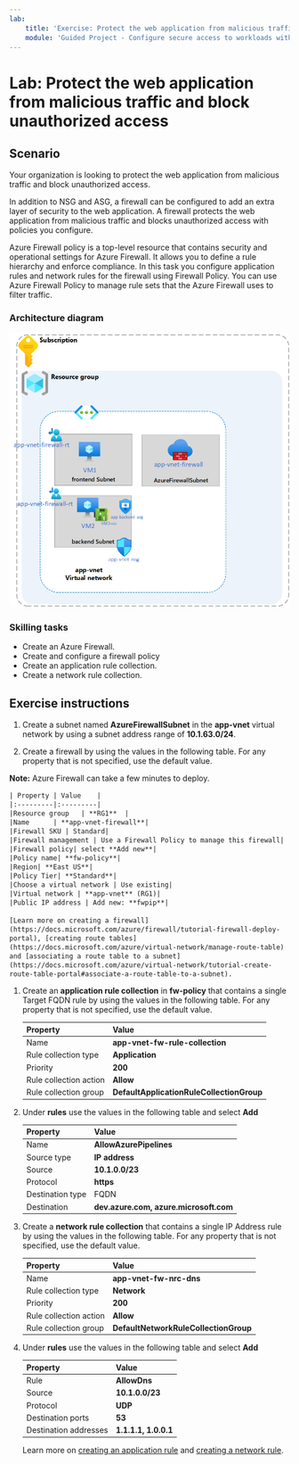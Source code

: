 ```yaml
---
lab:
    title: 'Exercise: Protect the web application from malicious traffic and block unauthorized access'
    module: 'Guided Project - Configure secure access to workloads with Azure virtual networking services'
---
```


# Lab: Protect the web application from malicious traffic and block unauthorized access


## Scenario
Your organization is looking to protect the web application from malicious traffic and block unauthorized access.

In addition to NSG and ASG, a firewall can be configured to add an extra layer of security to the web application. A firewall protects the web application from malicious traffic and blocks unauthorized access with policies you configure.

Azure Firewall policy is a top-level resource that contains security and operational settings for Azure Firewall. It allows you to define a rule hierarchy and enforce compliance. In this task you configure application rules and network rules for the firewall using Firewall Policy. You can use Azure Firewall Policy to manage rule sets that the Azure Firewall uses to filter traffic.
### Architecture diagram

![Diagram that shows one virtual network with a firewall and route table.](../Media/task-3.png)

### Skilling tasks
- Create an Azure Firewall.
- Create and configure a firewall policy
- Create an application rule collection.
- Create a network rule collection.
  
## Exercise instructions

1.  Create a subnet named **AzureFirewallSubnet** in the **app-vnet** virtual network by using a subnet address range of **10.1.63.0/24**.

1.  Create a firewall by using the values in the following table. For any property that is not specified, use the default value.

**Note:** Azure Firewall can take a few minutes to deploy.

    | Property | Value    |
    |:---------|:---------|
    |Resource group   | **RG1**  |
    |Name	   | **app-vnet-firewall**|
    |Firewall SKU |	Standard|
    |Firewall management | Use a Firewall Policy to manage this firewall|
    |Firewall policy| select **Add new**| 
    |Policy name| **fw-policy**|
    |Region| **East US**|
    |Policy Tier| **Standard**|
    |Choose a virtual network |	Use existing|
    |Virtual network | **app-vnet** (RG1)|
    |Public IP address | Add new: **fwpip**|

    [Learn more on creating a firewall](https://docs.microsoft.com/azure/firewall/tutorial-firewall-deploy-portal), [creating route tables](https://docs.microsoft.com/azure/virtual-network/manage-route-table) and [associating a route table to a subnet](https://docs.microsoft.com/azure/virtual-network/tutorial-create-route-table-portal#associate-a-route-table-to-a-subnet).



1.  Create an **application rule collection** in **fw-policy** that contains a single Target FQDN rule by using the values in the following table. For any property that is not specified, use the default value.

    |Property|	Value |
    |:---------|:---------|
    |Name	|**app-vnet-fw-rule-collection**|
    |Rule collection type| **Application**|
    |Priority|	**200**|
    |Rule collection action|**Allow**|
    |Rule collection group| **DefaultApplicationRuleCollectionGroup**|

1. Under **rules** use the values in the following table and select **Add** 

    |Property|  Value |
    |:---------|:---------|
    |Name	|**AllowAzurePipelines**|
    |Source type|**IP address**|
    |Source|**10.1.0.0/23**|
    |Protocol|**https** |
    |Destination type|FQDN|
    |Destination|**dev.azure.com, azure.microsoft.com**|

1.  Create a **network rule collection** that contains a single IP Address rule by using the values in the following table. For any property that is not specified, use the default value.

    |Property|	Value|
    |:---------|:---------|
    |Name|	**app-vnet-fw-nrc-dns**|
    |Rule collection type| **Network**|
    |Priority|	**200**|
    |Rule collection action|**Allow**|
    |Rule collection group| **DefaultNetworkRuleCollectionGroup**|

1. Under **rules** use the values in the following table and select **Add**    

    |Property|	Value|
    |:---------|:---------|
    |Rule |	**AllowDns**|
    |Source|	**10.1.0.0/23**|
    |Protocol|	**UDP**|
    |Destination ports|	**53**|
    |Destination addresses|	**1.1.1.1, 1.0.0.1**|

    Learn more on [creating an application rule](https://docs.microsoft.com/azure/firewall/tutorial-firewall-deploy-portal#configure-an-application-rule) and [creating a network rule](https://docs.microsoft.com/azure/firewall/tutorial-firewall-deploy-portal#configure-a-network-rule).




